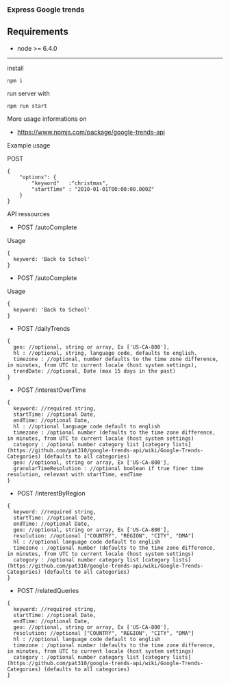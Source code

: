### Express Google trends

## Requirements
* node >= 6.4.0



---

install

```
npm i

```

run server with

```
npm run start

```

More usage informations on
* https://www.npmjs.com/package/google-trends-api


Example usage

POST
```
{
	"options": {
		"keyword"   :"christmas",
		"startTime" : "2010-01-01T00:00:00.000Z"
	}
}
```

API ressources

* POST /autoComplete

Usage
```
{
  keyword: 'Back to School'
}
```
* POST /autoComplete

Usage
```
{
  keyword: 'Back to School'
}
```
* POST /dailyTrends

```
{
  geo: //optional, string or array, Ex ['US-CA-800'],
  hl : //optional, string, language code, defaults to english.
  timezone : //optional, number defaults to the time zone difference, in minutes, from UTC to current locale (host system settings),
  trendDate: //optional, Date (max 15 days in the past)
}
```

* POST /interestOverTime

```
{
  keyword: //required string,
  startTime: //optional Date,
  endTime: //optional Date,
  hl : //optional language code default to english
  timezone : /optional number (defaults to the time zone difference, in minutes, from UTC to current locale (host system settings)
  category : /optional number category list [category lists](https://github.com/pat310/google-trends-api/wiki/Google-Trends-Categories) (defaults to all categories)
  geo: //optional, string or array, Ex ['US-CA-800'],
  granularTimeResolution : //optional boolean if true finer time resolution, relevant with startTime, endTime
}
```

* POST /interestByRegion

```
{
  keyword: //required string,
  startTime: //optional Date,
  endTime: //optional Date,
  geo: //optional, string or array, Ex ['US-CA-800'],
  resolution: //optional ["COUNTRY", "REGION", "CITY", "DMA"]
  hl : //optional language code default to english
  timezone : /optional number (defaults to the time zone difference, in minutes, from UTC to current locale (host system settings)
  category : /optional number category list [category lists](https://github.com/pat310/google-trends-api/wiki/Google-Trends-Categories) (defaults to all categories)
}
```

* POST /relatedQueries

```
{
  keyword: //required string,
  startTime: //optional Date,
  endTime: //optional Date,
  geo: //optional, string or array, Ex ['US-CA-800'],
  resolution: //optional ["COUNTRY", "REGION", "CITY", "DMA"]
  hl : //optional language code default to english
  timezone : /optional number (defaults to the time zone difference, in minutes, from UTC to current locale (host system settings)
  category : /optional number category list [category lists](https://github.com/pat310/google-trends-api/wiki/Google-Trends-Categories) (defaults to all categories)
}
```
